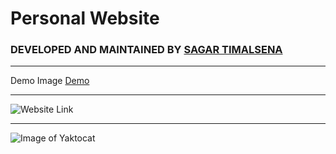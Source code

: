 <h1> Personal Website </h1>


### DEVELOPED AND MAINTAINED BY [SAGAR TIMALSENA](https://timalsenasagar.com.np) 

___
Demo Image
[Demo](https://github.com/Sagar1555/shital/blob/main/img/Screenshot%20(60).png)

___
![Website Link](http://shitalthapa.com.np/)

___

![Image of Yaktocat](https://octodex.github.com/images/yaktocat.png)




